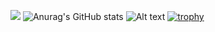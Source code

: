 ![](https://komarev.com/ghpvc/?username=Deovoidus)
![Anurag's GitHub stats](https://github-readme-stats.vercel.app/api?username=Deovoidus&show_icons=true&theme=radical)
![Alt text](https://spotify-recently-played-readme.vercel.app/api?user=31olsprwilkzxlgp4na7nvensoxm)
[![trophy](https://github-profile-trophy.vercel.app/?username=Deovoidus&theme=onedark)](https://github.com/ryo-ma/github-profile-trophy)
